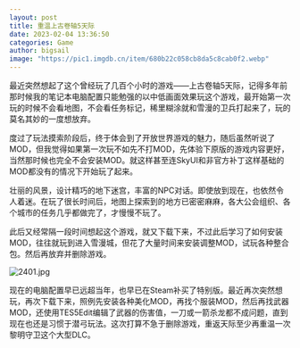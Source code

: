 ```yaml
---
layout: post
title: 重温上古卷轴5天际
date: 2023-02-04 13:36:50
categories: Game
author: bigsail
image: "https://pic1.imgdb.cn/item/680b22c058cb8da5c8cab0f2.webp"
---
```


最近突然想起了这个曾经玩了几百个小时的游戏——上古卷轴5天际，记得多年前那时候我的笔记本电脑配置只能勉强的以中低画面效果玩这个游戏，最开始第一次玩的时候不会看地图，不会看任务标记，稀里糊涂就和雪漫的卫兵打起来了，玩的莫名其妙的一度想放弃。

度过了玩法摸索阶段后，终于体会到了开放世界游戏的魅力，随后虽然听说了MOD，但我觉得如果第一次玩不如先不打MOD，先体验下原版的游戏内容更好，当然那时候也完全不会安装MOD。就这样甚至连SkyUI和非官方补丁这样基础的MOD都没有的情况下开始玩了起来。

壮丽的风景，设计精巧的地下迷宫，丰富的NPC对话。即使放到现在，也依然令人着迷。在玩了很长时间后，地图上探索到的地方已密密麻麻，各大公会组织、各个城市的任务几乎都做完了，才慢慢不玩了。

此后又经常隔一段时间想起这个游戏，就又下载下来，不过此后学习了如何安装MOD，往往就玩到进入雪漫城，但花了大量时间来安装调整MOD，试玩各种整合包。然后再放弃并删除游戏。

<!--![](https://ucarecdn.com/ccd3004f-dbc0-4556-ba86-3a77dd27be68/2401.webp)-->
![2401.jpg](https://img.ksmoe.eu.org/v2/wV9CZp0.jpeg)

现在的电脑配置早已远超当年，也早已在Steam补买了特别版。最近再次突然想玩，再次下载下来，照例先安装各种美化MOD，再找个服装MOD，然后再找武器MOD，还使用TES5Edit编辑了武器的伤害值，一刀或一箭杀龙都不成问题，直到现在也还是习惯于潜弓玩法。这次打算不急于删除游戏，重返天际至少再重温一次黎明守卫这个大型DLC。
